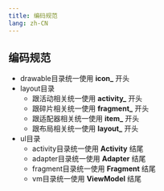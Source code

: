```yaml
---
title: 编码规范
lang: zh-CN
---
```


## 编码规范
- drawable目录统一使用 **icon_** 开头
- layout目录 
  - 跟活动相关统一使用 **activity_** 开头
  - 跟碎片相关统一使用 **fragment_** 开头
  - 跟适配器相关统一使用 **item_** 开头
  - 跟布局相关统一使用 **layout_** 开头
- ul目录
  - activity目录统一使用 **Activity** 结尾
  - adapter目录统一使用 **Adapter** 结尾
  - fragment目录统一使用 **Fragment** 结尾
  - vm目录统一使用 **ViewModel** 结尾
